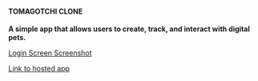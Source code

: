 #### TOMAGOTCHI CLONE

**A simple app that allows users to create, track, and interact with digital pets.**

[Login Screen Screenshot](https://i.imgur.com/GKBa6aw.png)

[Link to hosted app](https://arcane-temple-24813.herokuapp.com/user/login)